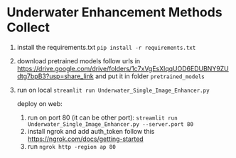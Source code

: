 # Underwater Enhancement Methods Collect

1. install the requirements.txt `pip install -r requirements.txt`

2. download pretrained models follow urls in https://drive.google.com/drive/folders/1c7xVgEsXlqqUOD6EDUBNY9ZUdtg7bpB3?usp=share_link and put it in folder `pretrained_models`

3. run on local `streamlit run Underwater_Single_Image_Enhancer.py`

   deploy on web:
   1) run on port 80 (it can be other port): `streamlit run Underwater_Single_Image_Enhancer.py --server.port 80`
   2) install ngrok and add auth_token follow this https://ngrok.com/docs/getting-started
   3) run `ngrok http -region ap 80`
   
